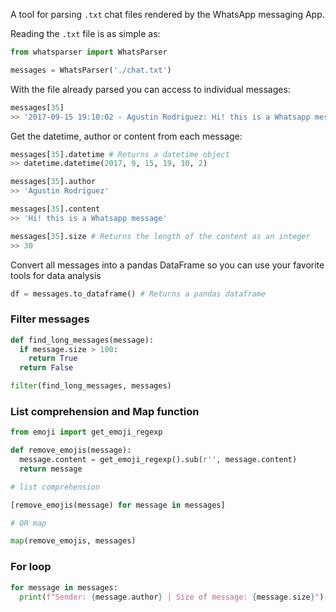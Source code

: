 A tool for parsing `.txt` chat files rendered by the WhatsApp messaging App.

Reading the `.txt` file is as simple as:

```python
from whatsparser import WhatsParser

messages = WhatsParser('./chat.txt')
```

With the file already parsed you can access to individual messages:

```Python
messages[35]
>> '2017-09-15 19:10:02 - Agustin Rodriguez: Hi! this is a Whatsapp message'
```

Get the datetime, author or content from each message:

```Python
messages[35].datetime # Returns a datetime object
>> datetime.datetime(2017, 9, 15, 19, 10, 2)

messages[35].author
>> 'Agustin Rodriguez'

messages[35].content
>> 'Hi! this is a Whatsapp message'

messages[35].size # Returns the length of the content as an integer
>> 30

```

Convert all messages into a pandas DataFrame so you can use your favorite tools for data analysis

```Python
df = messages.to_dataframe() # Returns a pandas dataframe
```

### Filter messages

```Python
def find_long_messages(message):
  if message.size > 100:
    return True
  return False

filter(find_long_messages, messages)
```

### List comprehension and Map function

```Python
from emoji import get_emoji_regexp

def remove_emojis(message):
  message.content = get_emoji_regexp().sub(r'', message.content)
  return message

# list comprehension

[remove_emojis(message) for message in messages]

# OR map

map(remove_emojis, messages)
```

### For loop

```Python
for message in messages:
  print(f"Sender: {message.author} | Size of message: {message.size}")
```
